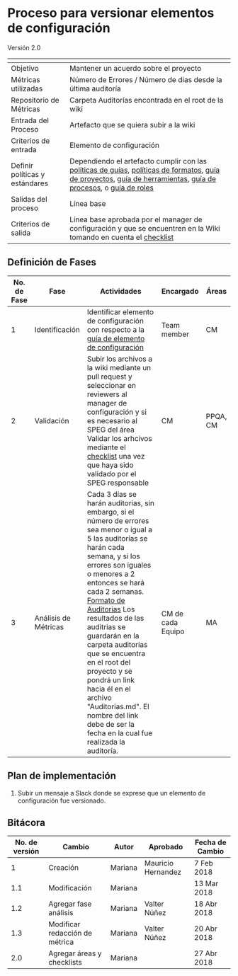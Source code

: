 # Proceso para versionar elementos de configuración
Versión 2.0


[]() | []()  
--|--
Objetivo| Mantener un acuerdo sobre el proyecto
Métricas utilizadas | Número de Errores / Número de dias desde la última auditoría
Repositorio de Métricas | Carpeta Auditorías encontrada en el root de la wiki
Entrada del Proceso | Artefacto que se quiera subir a la wiki
Criterios de entrada | Elemento de configuración
Definir políticas y estándares | Dependiendo el artefacto cumplir con las [políticas de guías](https://github.com/CaveLabs-1/Wiki/blob/pirty6-calidad/Calidad/Politicas%20Generales/Politicas%20Guias.md), [políticas de formatos](https://github.com/CaveLabs-1/Wiki/blob/master/Calidad/Politicas%20Generales/Politicas%20Formatos.md), [guía de proyectos](https://github.com/CaveLabs-1/Wiki/blob/master/Configuracion/Guias/Guia%20Proyecto.md), [guía de herramientas](https://github.com/CaveLabs-1/Wiki/blob/master/Configuracion/Guias/Guia%20Herramientas.md), [guía de procesos](https://github.com/CaveLabs-1/Wiki/blob/pirty6-calidad/Configuracion/Guias/Guia%20Procesos.md), o [guía de roles](https://github.com/CaveLabs-1/Wiki/blob/master/Configuracion/Guias/Guia%20Roles.md)
Salidas del proceso | Línea base
Criterios de salida | Línea base aprobada por el manager de configuración y que se encuentren en la Wiki tomando en cuenta el [checklist](https://docs.google.com/spreadsheets/d/18sip07IcwXP1hOEYeHXHiEgInX6_O9oWMhLfAf98j-c/edit?usp=sharing)

## Definición de Fases
No. de Fase | Fase | Actividades | Encargado | Áreas
------------|------|-------------|-----------|-------
1 | Identificación | Identificar elemento de configuración con respecto a la [guía de elemento de configuración](https://github.com/CaveLabs-1/Wiki/blob/master/Configuracion/Guias/Guia%20Configuration%20Item.md) | Team member | CM
2 | Validación | Subir los archivos a la wiki mediante un pull request y seleccionar en reviewers al manager de configuración y si es necesario al SPEG del área </br> Validar los arhcivos mediante el [checklist](https://docs.google.com/spreadsheets/d/18sip07IcwXP1hOEYeHXHiEgInX6_O9oWMhLfAf98j-c/edit?usp=sharing) una vez que haya sido validado por el SPEG responsable | CM | PPQA, CM
3 | Análisis de Métricas | Cada 3 días se harán auditorias, sin embargo, si el número de errores sea menor o igual a 5 las auditorías se harán cada semana, y si los errores son iguales o menores a 2 entonces se hará cada 2 semanas. [Formato de Auditorias](https://github.com/CaveLabs-1/Wiki/blob/master/Configuracion/Auditor%C3%ADa%20Configuraci%C3%B3n.xlsx) Los resultados de las auditrias se guardarán en la carpeta auditorias que se encuentra en el root del proyecto y se pondrá un link hacia él en el archivo "Auditorias.md". El nombre del link debe de ser la fecha en la cual fue realizada la auditoría. | CM de cada Equipo | MA



## Plan de implementación
1. Subir un mensaje a Slack donde se exprese que un elemento de configuración fue versionado.

## Bitácora
No. de versión | Cambio | Autor | Aprobado | Fecha de Cambio
---------------|--------|-------|----------|-----------------
1 | Creación | Mariana | Mauricio Hernandez | 7 Feb 2018
1.1 | Modificación | Mariana | |13 Mar 2018
1.2 | Agregar fase análisis | Mariana | Valter Núñez | 18 Abr 2018
1.3 | Modificar redacción de métrica | Mariana | Valter Núñez | 20 Abr 2018
2.0 | Agregar áreas y checklists | Mariana | | 27 Abr 2018
